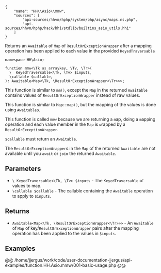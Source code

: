 ``` yamlmeta
{
    "name": "HH\\Asio\\mmw",
    "sources": [
        "api-sources/hhvm/hphp/system/php/async/maps.ns.php",
        "api-sources/hhvm/hphp/hack/hhi/stdlib/builtins_asio_utils.hhi"
    ]
}
```




Returns an ` Awaitable ` of `` Map `` of ``` ResultOrExceptionWrapper ``` after a
mapping operation has been applied to each value in the provided
```` KeyedTraversable ````




``` Hack
namespace HH\Asio;

function mmw<\Tk as arraykey, \Tv, \Tr>(
  \  KeyedTraversable<\Tk, \Tv> $inputs,
  \callable $callable,
): Awaitable<Map<\Tk, \ResultOrExceptionWrapper<\Tr>>>;
```




This function is similar to ` mm() `, except the `` Map `` in the returned
``` Awaitable ``` contains values of ```` ResultOrExceptionWrapper ```` instead of raw
values.




This function is similar to ` Map::map() `, but the mapping of the values
is done using `` Awaitable ``s.




This function is called ` mmw ` because we are returning a `` m ``ap, doing a
``` m ```apping operation and each value member in the ```` Map ```` is ````` w `````rapped by a
`````` ResultOrExceptionWrapper ``````.




` $callable ` must return an `` Awaitable ``.




The ` ResultOrExceptionWrapper `s in the `` Map `` of the returned ``` Awaitable ```
are not available until you ```` await ```` or ````` join ````` the returned `````` Awaitable ``````.




## Parameters




+ ` \ KeyedTraversable<\Tk, \Tv> $inputs ` - The `` KeyedTraversable `` of values to map.
+ ` \callable $callable ` - The callable containing the `` Awaitable `` operation to
  apply to ``` $inputs ```.




## Returns




* ` Awaitable<Map<\Tk, \ResultOrExceptionWrapper<\Tr>>> ` - An `` Awaitable `` of ``` Map ``` of key/```` ResultOrExceptionWrapper ```` pairs
  after the mapping operation has been applied to the values in
  ````` $inputs `````.




## Examples




@@ /home/jjergus/work/code/user-documentation-jjergus/api-examples/function.HH.Asio.mmw/001-basic-usage.php @@
<!-- HHAPIDOC -->
